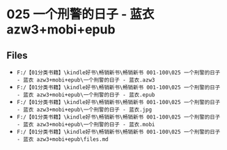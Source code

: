 # 025 一个刑警的日子 - 蓝衣 azw3+mobi+epub

## Files

- `F:/【01分类书籍】\kindle好书\畅销新书\畅销新书 001-100\025 一个刑警的日子 - 蓝衣 azw3+mobi+epub\一个刑警的日子 - 蓝衣.azw3`
- `F:/【01分类书籍】\kindle好书\畅销新书\畅销新书 001-100\025 一个刑警的日子 - 蓝衣 azw3+mobi+epub\一个刑警的日子 - 蓝衣.epub`
- `F:/【01分类书籍】\kindle好书\畅销新书\畅销新书 001-100\025 一个刑警的日子 - 蓝衣 azw3+mobi+epub\一个刑警的日子 - 蓝衣.jpg`
- `F:/【01分类书籍】\kindle好书\畅销新书\畅销新书 001-100\025 一个刑警的日子 - 蓝衣 azw3+mobi+epub\一个刑警的日子 - 蓝衣.mobi`
- `F:/【01分类书籍】\kindle好书\畅销新书\畅销新书 001-100\025 一个刑警的日子 - 蓝衣 azw3+mobi+epub\files.md`
